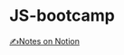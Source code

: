 # JS-bootcamp
[✍️Notes on Notion](https://www.notion.so/martijnkeesmaat/Javascript-Bootcamp-41f73b2d5de9401eba442cd35da3619c)


